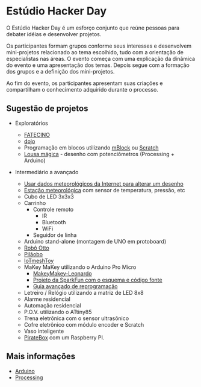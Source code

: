 # Estúdio Hacker Day

O Estúdio Hacker Day é um esforço conjunto que reúne pessoas para debater idéias e desenvolver projetos.

Os participantes formam grupos conforme seus interesses e desenvolvem mini-projetos relacionado ao tema escolhido, tudo com a orientação de especialistas nas áreas.
O evento começa com uma explicação da dinâmica do evento e uma apresentação dos temas. Depois segue com a formação dos grupos e a definição dos mini-projetos.

Ao fim do evento, os participantes apresentam suas criações e compartilham o conhecimento adquirido durante o processo.

## Sugestão de projetos
* Exploratórios
  * [FATECINO](https://github.com/jaafreitas/fatecino)
  * [dojo](https://garoa.net.br/wiki/Coding_Dojo_com_Arduino)
  * Programação em blocos utilizando [mBlock](http://www.mblock.cc/) ou [Scratch](https://scratch.mit.edu/projects/editor/)
  * [Lousa mágica](https://github.com/estudiohacker/lousa-magica) - desenho com potenciômetros (Processing + Arduino)

* Intermediário a avançado
  * [Usar dados meteorológicos da Internet para alterar um desenho](https://github.com/estudiohacker/estudio-hacker-day/blob/master/processing/examples/EstudioHacker/examples/TemperaturaCidade/TemperaturaCidade.pde)
  * [Estação meteorológica](https://github.com/jaafreitas/weather-station) com sensor de temperatura, pressão, etc
  * Cubo de LED 3x3x3
  * Carrinho
    * Controle remoto
      * IR
      * Bluetooth
      * WiFi
    * Seguidor de linha
  * Arduino stand-alone (montagem de UNO em protoboard)
  * [Robô Otto](http://otto.strikingly.com/)
  * [Pilãobo](https://github.com/jaafreitas/pilaobo)
  * [IoTmeshToy](https://github.com/jaafreitas/IoTmeshToy)
  * MaKey MaKey utilizando o Arduino Pro Micro
    * [MakeyMakey-Leonardo](https://github.com/robotfreak/MakeyMakey-Leonardo)
    * [Projeto da SparkFun com o esquema e código fonte](https://github.com/sparkfun/MaKeyMaKey)
    * [Guia avançado de reprogramação](https://learn.sparkfun.com/tutorials/makey-makey-advanced-guide)
  * Letreiro / Relógio utilizando a matriz de LED 8x8
  * Alarme residencial
  * Automação residencial
  * P.O.V. utilizando o ATtiny85
  * Trena eletrônica com o sensor ultrasônico
  * Cofre eletrônico com módulo encoder e Scratch
  * Vaso inteligente
  * [PirateBox](https://piratebox.cc/) com um Raspberry PI.

## Mais informações
* [Arduino](arduino)
* [Processing](processing)


